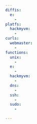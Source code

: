 ```yaml
---
diffis:
  e:
    -
platfs:
  hackmyvm:
    -
curls:
  webmaster:
    -
functions:
  unix:
    -
  e:
    -
  hackmyvm:
    -
  dns:
    -
  ssh:
    -
  sudo:
    -

---
```

